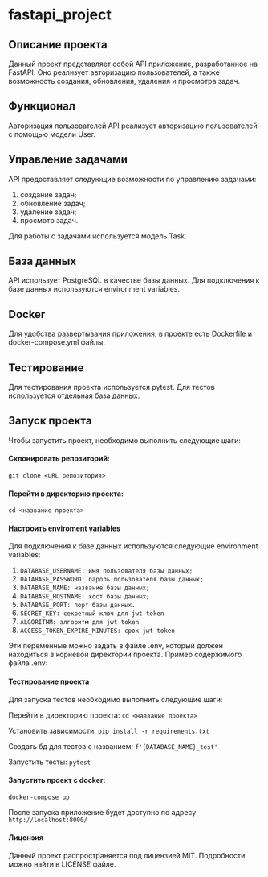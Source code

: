 # fastapi_project
## Описание проекта
Данный проект представляет собой API приложение, разработанное на FastAPI. Оно реализует авторизацию пользователей, а также возможность создания, обновления, удаления и просмотра задач.

## Функционал
Авторизация пользователей
API реализует авторизацию пользователей с помощью модели User.

## Управление задачами
API предоставляет следующие возможности по управлению задачами:

1. создание задач;
2. обновление задач;
3. удаление задач;
4. просмотр задач.

Для работы с задачами используется модель Task.

## База данных
API использует PostgreSQL в качестве базы данных. Для подключения к базе данных используются environment variables.

## Docker
Для удобства развертывания приложения, в проекте есть Dockerfile и docker-compose.yml файлы.

## Тестирование
Для тестирования проекта используется pytest. Для тестов используется отдельная база данных.

## Запуск проекта
Чтобы запустить проект, необходимо выполнить следующие шаги:
#### Склонировать репозиторий:
`git clone <URL репозитория>`

#### Перейти в директорию проекта:
`cd <название проекта>`

#### Настроить enviroment variables
Для подключения к базе данных используются следующие environment variables:

1) `DATABASE_USERNAME: имя пользователя базы данных;`
2) `DATABASE_PASSWORD: пароль пользователя базы данных;`
3) `DATABASE_NAME: название базы данных;`
4) `DATABASE_HOSTNAME: хост базы данных;`
5) `DATABASE_PORT: порт базы данных.`
6) `SECRET_KEY: секретный ключ для jwt token`
7) `ALGORITHM: алгоритм для jwt token`
8) `ACCESS_TOKEN_EXPIRE_MINUTES: срок jwt token`

Эти переменные можно задать в файле .env, который должен находиться в корневой директории проекта. Пример содержимого файла .env:

#### Тестирование проекта
Для запуска тестов необходимо выполнить следующие шаги:

Перейти в директорию проекта:
`cd <название проекта>`

Установить зависимости:
`pip install -r requirements.txt`

Создать бд для тестов с названием:
`f'{DATABASE_NAME}_test'`

Запустить тесты:
`pytest`

#### Запустить проект с docker:
`docker-compose up`

После запуска приложение будет доступно по адресу 
`http://localhost:8000/`


#### Лицензия
Данный проект распространяется под лицензией MIT. Подробности можно найти в LICENSE файле.
